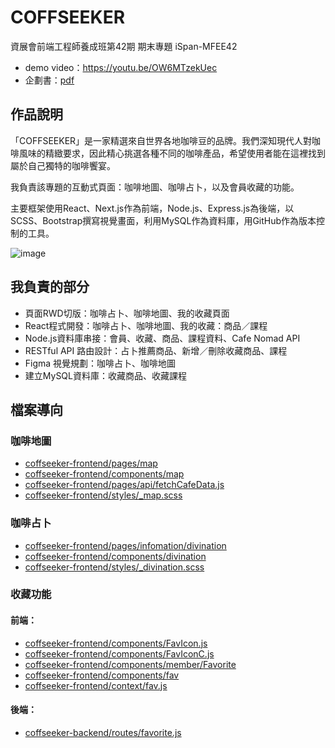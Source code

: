 # COFFSEEKER
資展會前端工程師養成班第42期 期末專題  iSpan-MFEE42

- demo video：https://youtu.be/OW6MTzekUec
- 企劃書：[pdf](https://drive.google.com/file/d/1OG_jEZ5rDjmsP3hdrxVyqOtG4JSPGYtp/view?usp=sharing)
## 作品說明
「COFFSEEKER」是一家精選來自世界各地咖啡豆的品牌。我們深知現代人對咖啡風味的精緻要求，因此精心挑選各種不同的咖啡產品，希望使用者能在這裡找到屬於自己獨特的咖啡饗宴。

我負責該專題的互動式頁面：咖啡地圖、咖啡占卜，以及會員收藏的功能。

主要框架使用React、Next.js作為前端，Node.js、Express.js為後端，以SCSS、Bootstrap撰寫視覺畫面，利用MySQL作為資料庫，用GitHub作為版本控制的工具。

![image](https://github.com/RockyJade/COFFSEEKER/assets/50537438/7b74668a-8a83-410a-8a9c-07343e8e52cd)

## 我負責的部分

- 頁面RWD切版：咖啡占卜、咖啡地圖、我的收藏頁面
- React程式開發：咖啡占卜、咖啡地圖、我的收藏：商品／課程
- Node.js資料庫串接：會員、收藏、商品、課程資料、Cafe Nomad API
- RESTful API 路由設計：占卜推薦商品、新增／刪除收藏商品、課程
- Figma 視覺規劃：咖啡占卜、咖啡地圖
- 建立MySQL資料庫：收藏商品、收藏課程

## 檔案導向

### 咖啡地圖

- [coffseeker-frontend/pages/map](https://github.com/RockyJade/COFFSEEKER/tree/5e4601c2e5be8afe6da9bd4708323086f51d12e7/coffseeker-frontend/pages/map)
- [coffseeker-frontend/components/map](https://github.com/RockyJade/COFFSEEKER/tree/5e4601c2e5be8afe6da9bd4708323086f51d12e7/coffseeker-frontend/components/map)
- [coffseeker-frontend/pages/api/fetchCafeData.js](https://github.com/RockyJade/COFFSEEKER/blob/main/coffseeker-frontend/pages/api/fetchCafeData.js)
- [coffseeker-frontend/styles/_map.scss](https://github.com/RockyJade/COFFSEEKER/blob/5e4601c2e5be8afe6da9bd4708323086f51d12e7/coffseeker-frontend/styles/_map.scss)

### 咖啡占卜
- [coffseeker-frontend/pages/infomation/divination](https://github.com/RockyJade/COFFSEEKER/tree/5e4601c2e5be8afe6da9bd4708323086f51d12e7/coffseeker-frontend/pages/infomation/divination)
- [coffseeker-frontend/components/divination](https://github.com/RockyJade/COFFSEEKER/tree/5e4601c2e5be8afe6da9bd4708323086f51d12e7/coffseeker-frontend/components/divination)
- [coffseeker-frontend/styles/_divination.scss](https://github.com/RockyJade/COFFSEEKER/blob/5e4601c2e5be8afe6da9bd4708323086f51d12e7/coffseeker-frontend/styles/_divination.scss)

### 收藏功能

#### 前端：
- [coffseeker-frontend/components/FavIcon.js](https://github.com/RockyJade/COFFSEEKER/blob/5e4601c2e5be8afe6da9bd4708323086f51d12e7/coffseeker-frontend/components/FavIcon.js)
- [coffseeker-frontend/components/FavIconC.js](https://github.com/RockyJade/COFFSEEKER/blob/5e4601c2e5be8afe6da9bd4708323086f51d12e7/coffseeker-frontend/components/FavIconC.js)
- [coffseeker-frontend/components/member/Favorite](https://github.com/RockyJade/COFFSEEKER/tree/5e4601c2e5be8afe6da9bd4708323086f51d12e7/coffseeker-frontend/components/member/Favorite)
- [coffseeker-frontend/components/fav](https://github.com/RockyJade/COFFSEEKER/tree/5e4601c2e5be8afe6da9bd4708323086f51d12e7/coffseeker-frontend/components/fav)
- [coffseeker-frontend/context/fav.js](https://github.com/RockyJade/COFFSEEKER/blob/5e4601c2e5be8afe6da9bd4708323086f51d12e7/coffseeker-frontend/context/fav.js)

#### 後端：
- [coffseeker-backend/routes/favorite.js](https://github.com/RockyJade/COFFSEEKER/blob/5e4601c2e5be8afe6da9bd4708323086f51d12e7/coffseeker-backend/routes/favorite.js)
